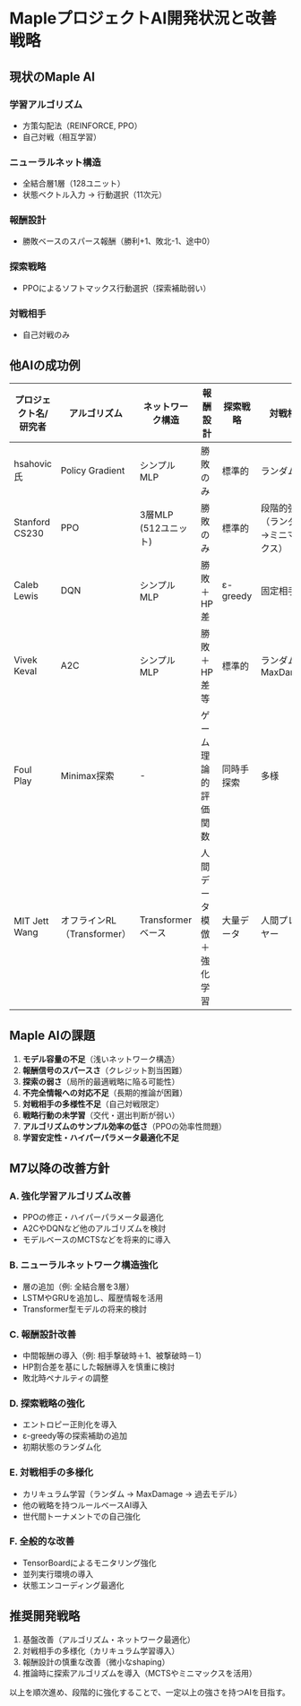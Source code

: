 
# MapleプロジェクトAI開発状況と改善戦略

## 現状のMaple AI

### 学習アルゴリズム
- 方策勾配法（REINFORCE, PPO）
- 自己対戦（相互学習）

### ニューラルネット構造
- 全結合層1層（128ユニット）
- 状態ベクトル入力 → 行動選択（11次元）

### 報酬設計
- 勝敗ベースのスパース報酬（勝利+1、敗北-1、途中0）

### 探索戦略
- PPOによるソフトマックス行動選択（探索補助弱い）

### 対戦相手
- 自己対戦のみ

## 他AIの成功例

| プロジェクト名/研究者 | アルゴリズム | ネットワーク構造 | 報酬設計 | 探索戦略 | 対戦相手 |
|---------------------|-------------|-----------------|---------|----------|----------|
| hsahovic氏          | Policy Gradient | シンプルMLP | 勝敗のみ | 標準的 | ランダム |
| Stanford CS230      | PPO         | 3層MLP (512ユニット) | 勝敗のみ | 標準的 | 段階的強化（ランダム→ミニマックス）|
| Caleb Lewis         | DQN         | シンプルMLP | 勝敗＋HP差 | ε-greedy | 固定相手 |
| Vivek Keval         | A2C         | シンプルMLP | 勝敗＋HP差等 | 標準的 | ランダム、MaxDamage |
| Foul Play           | Minimax探索 | - | ゲーム理論的評価関数 | 同時手探索 | 多様 |
| MIT Jett Wang       | オフラインRL（Transformer） | Transformerベース | 人間データ模倣＋強化学習 | 大量データ | 人間プレイヤー |

## Maple AIの課題
1. **モデル容量の不足**（浅いネットワーク構造）
2. **報酬信号のスパースさ**（クレジット割当困難）
3. **探索の弱さ**（局所的最適戦略に陥る可能性）
4. **不完全情報への対応不足**（長期的推論が困難）
5. **対戦相手の多様性不足**（自己対戦限定）
6. **戦略行動の未学習**（交代・選出判断が弱い）
7. **アルゴリズムのサンプル効率の低さ**（PPOの効率性問題）
8. **学習安定性・ハイパーパラメータ最適化不足**

## M7以降の改善方針

### A. 強化学習アルゴリズム改善
- PPOの修正・ハイパーパラメータ最適化
- A2CやDQNなど他のアルゴリズムを検討
- モデルベースのMCTSなどを将来的に導入

### B. ニューラルネットワーク構造強化
- 層の追加（例: 全結合層を3層）
- LSTMやGRUを追加し、履歴情報を活用
- Transformer型モデルの将来的検討

### C. 報酬設計改善
- 中間報酬の導入（例: 相手撃破時＋1、被撃破時－1）
- HP割合差を基にした報酬導入を慎重に検討
- 敗北時ペナルティの調整

### D. 探索戦略の強化
- エントロピー正則化を導入
- ε-greedy等の探索補助の追加
- 初期状態のランダム化

### E. 対戦相手の多様化
- カリキュラム学習（ランダム → MaxDamage → 過去モデル）
- 他の戦略を持つルールベースAI導入
- 世代間トーナメントでの自己強化

### F. 全般的な改善
- TensorBoardによるモニタリング強化
- 並列実行環境の導入
- 状態エンコーディング最適化

## 推奨開発戦略

1. 基盤改善（アルゴリズム・ネットワーク最適化）
2. 対戦相手の多様化（カリキュラム学習導入）
3. 報酬設計の慎重な改善（微小なshaping）
4. 推論時に探索アルゴリズムを導入（MCTSやミニマックスを活用）

以上を順次進め、段階的に強化することで、一定以上の強さを持つAIを目指す。
